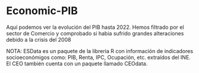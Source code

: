 # Economic-PIB
Aquí podemos ver la evolución del PIB hasta 2022.
Hemos filtrado por el sector de Comercio y comprobado si habia sufrido grandes alteraciones debido a la crisis del 2008

NOTA: ESData es un paquete de la libreria R con información de indicadores socioeconómigos como: PIB, Renta, IPC, Ocupación, etc. extraídos del INE. El CEO también cuenta con un paquete llamado CEOdata.
